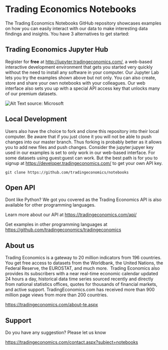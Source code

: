 # Trading Economics Notebooks

The Trading Economics Notebooks GitHub repository showcases examples on how you can easily interact with our data to make interesting data findings and insights. You have 3 alternatives to get started:


## Trading Economics Jupyter Hub

Register for **free** at http://jupyter.tradingeconomics.com/, a web-based interactive development environment that gets you started very quickly without the need to install any software in your computer. Our Jupyter Lab lets you try the examples shown above but not only. You can also create, store and share your own notebooks with your colleagues. Our web interface also sets you up with a special API access key that unlocks many of our premium datasets.


![Alt Text](https://docs.microsoft.com/en-us/azure/cosmos-db/media/cosmosdb-jupyter-notebooks/cosmos-notebooks-overview.png) source: Microsoft

## Local Development

Users also have the choice to fork and clone this repository into their local computer. Be aware that if you just clone it you will not be able to push changes into our master branch. Thus forking is probably better as it allows you to add new files and push changes. Consider the jupyter:jupyer key used in our examples is set to only work in our web-based interface. For some datasets using guest:guest can work. But the best path is for you to signup at https://developer.tradingeconomics.com/ to get your own API key.


``` git clone https://github.com/tradingeconomics/notebooks ```

## Open API

Dont like Python? We got you covered as the Trading Economics API is also available for other programming languages. 

Learn more about our API at https://tradingeconomics.com/api/

Get examples in other programming languages at https://github.com/tradingeconomics/tradingeconomics 


## About us
Trading Economics is a gateway to 20 million indicators from 196 countries. You get free access to datasets from the Worldbank, the United Nations, the Federal Reserve, the EUROSTAT, and much more.  Trading Economics also provides its subscribers with a near real-time economic calendar updated 24 hours a day, historical data time series sourced recently and directly from national statistics offices, quotes for thousands of financial markets, and active support. TradingEconomics.com has received more than 900 million page views from more than 200 countries.

https://tradingeconomics.com/about-te.aspx


## Support

Do you have any suggestion? Please let us know

https://tradingeconomics.com/contact.aspx?subject=notebooks
